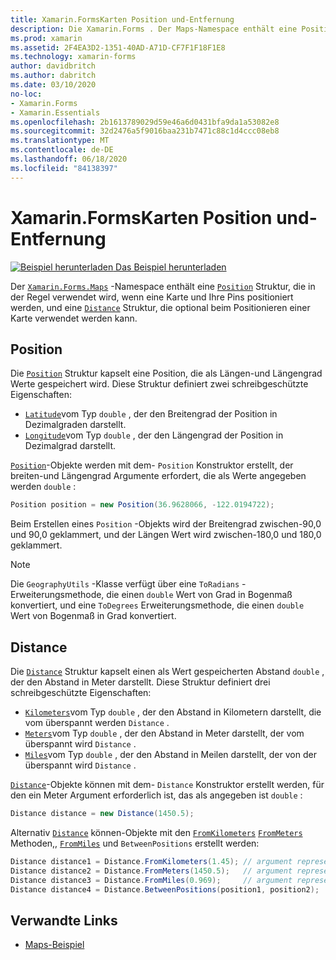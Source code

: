 ```yaml
---
title: Xamarin.FormsKarten Position und-Entfernung
description: Die Xamarin.Forms . Der Maps-Namespace enthält eine Positions Struktur, die in der Regel verwendet wird, wenn eine Karte und Ihre Pins positioniert werden, sowie eine Entfernungs Struktur, die optional beim Positionieren einer Karte verwendet werden kann.
ms.prod: xamarin
ms.assetid: 2F4EA3D2-1351-40AD-A71D-CF7F1F18F1E8
ms.technology: xamarin-forms
author: davidbritch
ms.author: dabritch
ms.date: 03/10/2020
no-loc:
- Xamarin.Forms
- Xamarin.Essentials
ms.openlocfilehash: 2b1613789029d59e46a6d0431bfa9da1a53082e8
ms.sourcegitcommit: 32d2476a5f9016baa231b7471c88c1d4ccc08eb8
ms.translationtype: MT
ms.contentlocale: de-DE
ms.lasthandoff: 06/18/2020
ms.locfileid: "84138397"
---
```

# <a name="xamarinforms-map-position-and-distance"></a>Xamarin.FormsKarten Position und-Entfernung

[![Beispiel herunterladen](~/media/shared/download.png) Das Beispiel herunterladen](https://docs.microsoft.com/samples/xamarin/xamarin-forms-samples/workingwithmaps)

Der [`Xamarin.Forms.Maps`](xref:Xamarin.Forms.Maps) -Namespace enthält eine [`Position`](xref:Xamarin.Forms.Maps.Position) Struktur, die in der Regel verwendet wird, wenn eine Karte und Ihre Pins positioniert werden, und eine [`Distance`](xref:Xamarin.Forms.Maps.Distance) Struktur, die optional beim Positionieren einer Karte verwendet werden kann.

## <a name="position"></a>Position

Die [`Position`](xref:Xamarin.Forms.Maps.Position) Struktur kapselt eine Position, die als Längen-und Längengrad Werte gespeichert wird. Diese Struktur definiert zwei schreibgeschützte Eigenschaften:

- [`Latitude`](xref:Xamarin.Forms.Maps.Position.Latitude)vom Typ `double` , der den Breitengrad der Position in Dezimalgraden darstellt.
- [`Longitude`](xref:Xamarin.Forms.Maps.Position.Longitude)vom Typ `double` , der den Längengrad der Position in Dezimalgrad darstellt.

[`Position`](xref:Xamarin.Forms.Maps.Position)-Objekte werden mit dem- `Position` Konstruktor erstellt, der breiten-und Längengrad Argumente erfordert, die als Werte angegeben werden `double` :

```csharp
Position position = new Position(36.9628066, -122.0194722);
```

Beim Erstellen eines `Position` -Objekts wird der Breitengrad zwischen-90,0 und 90,0 geklammert, und der Längen Wert wird zwischen-180,0 und 180,0 geklammert.

> [!NOTE]
> Die `GeographyUtils` -Klasse verfügt über eine `ToRadians` -Erweiterungsmethode, die einen `double` Wert von Grad in Bogenmaß konvertiert, und eine `ToDegrees` Erweiterungsmethode, die einen `double` Wert von Bogenmaß in Grad konvertiert.

## <a name="distance"></a>Distance

Die [`Distance`](xref:Xamarin.Forms.Maps.Distance) Struktur kapselt einen als Wert gespeicherten Abstand `double` , der den Abstand in Meter darstellt. Diese Struktur definiert drei schreibgeschützte Eigenschaften:

- [`Kilometers`](xref:Xamarin.Forms.Maps.Distance.Kilometers)vom Typ `double` , der den Abstand in Kilometern darstellt, die vom überspannt werden `Distance` .
- [`Meters`](xref:Xamarin.Forms.Maps.Distance.Meters)vom Typ `double` , der den Abstand in Meter darstellt, der vom überspannt wird `Distance` .
- [`Miles`](xref:Xamarin.Forms.Maps.Distance.Miles)vom Typ `double` , der den Abstand in Meilen darstellt, der von der überspannt wird `Distance` .

[`Distance`](xref:Xamarin.Forms.Maps.Distance)-Objekte können mit dem- `Distance` Konstruktor erstellt werden, für den ein Meter Argument erforderlich ist, das als angegeben ist `double` :

```csharp
Distance distance = new Distance(1450.5);
```

Alternativ [`Distance`](xref:Xamarin.Forms.Maps.Distance) können-Objekte mit den [`FromKilometers`](xref:Xamarin.Forms.Maps.Distance.FromKilometers*) [`FromMeters`](xref:Xamarin.Forms.Maps.Distance.FromMeters*) Methoden,, [`FromMiles`](xref:Xamarin.Forms.Maps.Distance.FromMiles*) und `BetweenPositions` erstellt werden:

```csharp
Distance distance1 = Distance.FromKilometers(1.45); // argument represents the number of kilometers
Distance distance2 = Distance.FromMeters(1450.5);   // argument represents the number of meters
Distance distance3 = Distance.FromMiles(0.969);     // argument represents the number of miles
Distance distance4 = Distance.BetweenPositions(position1, position2);
```

## <a name="related-links"></a>Verwandte Links

- [Maps-Beispiel](https://docs.microsoft.com/samples/xamarin/xamarin-forms-samples/workingwithmaps)
